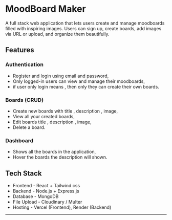 # MoodBoard Maker 

A full stack web application that lets users create and manage moodboards filled with inspiring images. Users can sign up, create boards, add images via URL or upload, and organize them beautifully.

## Features

### Authentication
- Register and login using email and password,
- Only logged-in users can view and manage their moodboards,
- if user only login means , then only they can create their own boards.

### Boards (CRUD)
- Create new boards with title , description , image,
- View all your created boards,
- Edit boards title , description , image,
- Delete a board.

### Dashboard
- Shows all the boards in the application,
- Hover the boards the description will shown. 

## Tech Stack 
- Frontend - React + Tailwind css
- Backend  - Node.js + Express.js
- Database - MongoDB
- File Upload - Cloudinary / Multer
- Hosting  - Vercel (Frontend), Render (Backend)


- -------------------------------------------------------------------------------------------------------------------------------------------